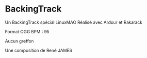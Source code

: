 # BackingTrack

Un BackingTrack spécial LinuxMAO
Réalisé avec Ardour et Rakarack

Format OGG 
BPM : 95

Aucun greffon

Une composition de René JAMES
